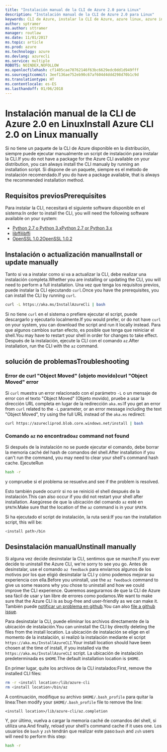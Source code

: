 ```yaml
---
title: "Instalación manual de la CLI de Azure 2.0 para Linux"
description: "Instalación manual de la CLI de Azure 2.0 para Linux"
keywords: CLI de Azure, instalar la CLI de Azure, azure linux, azure instalar linux
author: sptramer
ms.author: sttramer
manager: routlaw
ms.date: 11/01/2017
ms.topic: article
ms.prod: azure
ms.technology: azure
ms.devlang: azurecli
ms.service: multiple
ROBOTS: NOINDEX,NOFOLLOW
ms.openlocfilehash: cf1405cae70762146f63bc6629edc0dd1d949fff
ms.sourcegitcommit: 3eef136ae752eb90c67af604d4ddd298d70b1c9d
ms.translationtype: HT
ms.contentlocale: es-ES
ms.lasthandoff: 01/06/2018
---
```

# <a name="install-azure-cli-20-on-linux-manually"></a><span data-ttu-id="6e45b-104">Instalación manual de la CLI de Azure 2.0 en Linux</span><span class="sxs-lookup"><span data-stu-id="6e45b-104">Install Azure CLI 2.0 on Linux manually</span></span>

<span data-ttu-id="6e45b-105">Si no tiene un paquete de la CLI de Azure disponible en la distribución, siempre puede ejecutar manualmente un script de instalación para instalar la CLI.</span><span class="sxs-lookup"><span data-stu-id="6e45b-105">If you do not have a package for the Azure CLI available on your distribution, you can always install the CLI manualy by running an installation script.</span></span> <span data-ttu-id="6e45b-106">Si dispone de un paquete, siempre es el método de instalación recomendado.</span><span class="sxs-lookup"><span data-stu-id="6e45b-106">If you do have a package available, that is always the recommended installation method.</span></span>

## <a name="prerequisites"></a><span data-ttu-id="6e45b-107">Requisitos previos</span><span class="sxs-lookup"><span data-stu-id="6e45b-107">Prerequisites</span></span>

<span data-ttu-id="6e45b-108">Para instalar la CLI, necesitará el siguiente software disponible en el sistema:</span><span class="sxs-lookup"><span data-stu-id="6e45b-108">In order to install the CLI, you will need the following software available on your system:</span></span>

* [<span data-ttu-id="6e45b-109">Python 2.7 o Python 3.x</span><span class="sxs-lookup"><span data-stu-id="6e45b-109">Python 2.7 or Python 3.x</span></span>](https://www.python.org/downloads/)
* [<span data-ttu-id="6e45b-110">libffi</span><span class="sxs-lookup"><span data-stu-id="6e45b-110">libffi</span></span>](https://sourceware.org/libffi/)
* [<span data-ttu-id="6e45b-111">OpenSSL 1.0.2</span><span class="sxs-lookup"><span data-stu-id="6e45b-111">OpenSSL 1.0.2</span></span>](https://www.openssl.org/source/)

## <a name="install-or-update-manually"></a><span data-ttu-id="6e45b-112">Instalación o actualización manual</span><span class="sxs-lookup"><span data-stu-id="6e45b-112">Install or update manually</span></span>

<span data-ttu-id="6e45b-113">Tanto si va a instalar como si va a actualizar la CLI, debe realizar una instalación completa.</span><span class="sxs-lookup"><span data-stu-id="6e45b-113">Whether you are installing or updating the CLI, you will need to perform a full installation.</span></span> <span data-ttu-id="6e45b-114">Una vez que tenga los requisitos previos, puede instalar la CLI ejecutando `curl`.</span><span class="sxs-lookup"><span data-stu-id="6e45b-114">Once you have the prerequisites, you can install the CLI by running `curl`.</span></span>

```bash
curl -L https://aka.ms/InstallAzureCli | bash
```

<span data-ttu-id="6e45b-115">Si no tiene `curl` en el sistema o prefiere ejecutar el script, puede descargarlo y ejecutarlo localmente.</span><span class="sxs-lookup"><span data-stu-id="6e45b-115">If you would prefer, or do not have `curl` on your system, you can download the script and run it locally instead.</span></span> <span data-ttu-id="6e45b-116">Para que algunos cambios surtan efecto, es posible que tenga que reiniciar el shell.</span><span class="sxs-lookup"><span data-stu-id="6e45b-116">You may have to restart your shell in order for changes to take effect.</span></span> <span data-ttu-id="6e45b-117">Después de la instalación, ejecute la CLI con el comando `az`.</span><span class="sxs-lookup"><span data-stu-id="6e45b-117">After installation, run the CLI with the `az` command.</span></span>

## <a name="troubleshooting"></a><span data-ttu-id="6e45b-118">solución de problemas</span><span class="sxs-lookup"><span data-stu-id="6e45b-118">Troubleshooting</span></span>

### <a name="curl-object-moved-error"></a><span data-ttu-id="6e45b-119">Error de curl "Object Moved" (objeto movido)</span><span class="sxs-lookup"><span data-stu-id="6e45b-119">curl "Object Moved" error</span></span>

<span data-ttu-id="6e45b-120">Si `curl` muestra un error relacionado con el parámetro `-L` o un mensaje de error con el texto "Object Moved" (Objeto movido), pruebe a usar la dirección URL completa en lugar de la redirección `aka.ms`:</span><span class="sxs-lookup"><span data-stu-id="6e45b-120">If you get an error from `curl` related to the `-L` parameter, or an error message including the text "Object Moved", try using the full URL instead of the `aka.ms` redirect:</span></span>

```bash
curl https://azurecliprod.blob.core.windows.net/install | bash
```

### <a name="az-command-not-found"></a><span data-ttu-id="6e45b-121">Comando `az` no encontrado</span><span class="sxs-lookup"><span data-stu-id="6e45b-121">`az` command not found</span></span>

<span data-ttu-id="6e45b-122">Si después de la instalación no se puede ejecutar el comando, debe borrar la memoria caché del hash de comandos del shell.</span><span class="sxs-lookup"><span data-stu-id="6e45b-122">After installation if you can't run the command, you may need to clear your shell's command hash cache.</span></span> <span data-ttu-id="6e45b-123">Ejecute</span><span class="sxs-lookup"><span data-stu-id="6e45b-123">Run</span></span>

```bash
hash -r
```

<span data-ttu-id="6e45b-124">y compruebe si el problema se resuelve.</span><span class="sxs-lookup"><span data-stu-id="6e45b-124">and see if the problem is resolved.</span></span>

<span data-ttu-id="6e45b-125">Esto también puede ocurrir si no se reinició el shell después de la instalación.</span><span class="sxs-lookup"><span data-stu-id="6e45b-125">This can also occur if you did not restart your shell after installation.</span></span> <span data-ttu-id="6e45b-126">Asegúrese de que la ubicación del comando `az` esté en `$PATH`.</span><span class="sxs-lookup"><span data-stu-id="6e45b-126">Make sure that the location of the `az` command is in your `$PATH`.</span></span>

<span data-ttu-id="6e45b-127">Si ha ejecutado el script de instalación, la ruta será:</span><span class="sxs-lookup"><span data-stu-id="6e45b-127">If you ran the installation script, this will be:</span></span>

```bash
<install path>/bin
```

## <a name="unstinall-manually"></a><span data-ttu-id="6e45b-128">Desinstalación manual</span><span class="sxs-lookup"><span data-stu-id="6e45b-128">Unstinall manually</span></span>

<span data-ttu-id="6e45b-129">Si alguna vez decide desinstalar la CLI, sentimos que se marche.</span><span class="sxs-lookup"><span data-stu-id="6e45b-129">If you ever decide to uninstall the Azure CLI, we're sorry to see you go.</span></span> <span data-ttu-id="6e45b-130">Antes de desinstalar, use el comando `az feedback` para enviarnos algunos de los motivos por los que eligió desinstalar la CLI y cómo podemos mejorar su experiencia con ella.</span><span class="sxs-lookup"><span data-stu-id="6e45b-130">Before you uninstall, use the `az feedback` command to give us some reasons why you chose to uninstall and how we could improve the CLI experience.</span></span> <span data-ttu-id="6e45b-131">Queremos asegurarnos de que la CLI de Azure sea fácil de usar y tan libre de errores como podamos.</span><span class="sxs-lookup"><span data-stu-id="6e45b-131">We want to make sure that the Azure CLI is as bug-free and user-friendly as we can make it.</span></span> <span data-ttu-id="6e45b-132">También puede [notificar un problema en github](https://github.com/Azure/azure-cli/issues).</span><span class="sxs-lookup"><span data-stu-id="6e45b-132">You can also [file a github issue](https://github.com/Azure/azure-cli/issues).</span></span>

<span data-ttu-id="6e45b-133">Para desinstalar la CLI, puede eliminar los archivos directamente de la ubicación de instalación.</span><span class="sxs-lookup"><span data-stu-id="6e45b-133">You can uninstall the CLI by directly deleting the files from the install location.</span></span> <span data-ttu-id="6e45b-134">La ubicación de instalación se elige en el momento de la instalación, si realizó la instalación mediante el script `https://aka.ms/InstallAzureCLI`.</span><span class="sxs-lookup"><span data-stu-id="6e45b-134">Your install location should have been chosen at the time of install, if you installed via the `https://aka.ms/InstallAzureCLI` script.</span></span> <span data-ttu-id="6e45b-135">La ubicación de instalación predeterminada es `$HOME`.</span><span class="sxs-lookup"><span data-stu-id="6e45b-135">The default installation location is `$HOME`.</span></span>

<span data-ttu-id="6e45b-136">En primer lugar, quite los archivos de la CLI instalados:</span><span class="sxs-lookup"><span data-stu-id="6e45b-136">First, remove the installed CLI files:</span></span>

```bash
rm -r <install location>/lib/azure-cli
rm <install location>/bin/az
```

<span data-ttu-id="6e45b-137">A continuación, modifique su archivo `$HOME/.bash_profile` para quitar la línea:</span><span class="sxs-lookup"><span data-stu-id="6e45b-137">Then modify your `$HOME/.bash_profile` file to remove the line:</span></span>

```
<install location>/lib/azure-cli/az.completion
```

<span data-ttu-id="6e45b-138">Y, por último, vuelva a cargar la memoria caché de comandos del shell, si utiliza una.</span><span class="sxs-lookup"><span data-stu-id="6e45b-138">And finally, reload your shell's command cache if it uses one.</span></span> <span data-ttu-id="6e45b-139">Los usuarios de `bash` y `zsh` tendrán que realizar este paso:</span><span class="sxs-lookup"><span data-stu-id="6e45b-139">`bash` and `zsh` users will need to perform this step:</span></span>

```bash
hash -r
```
